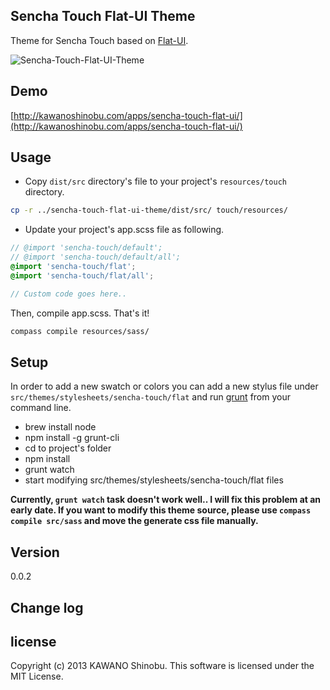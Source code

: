 ## Sencha Touch Flat-UI Theme

Theme for Sencha Touch based on [Flat-UI](http://designmodo.com/demo/flat-ui/).

![Sencha-Touch-Flat-UI-Theme](http://kawanoshinobu.com/images/sencha-touch-flat-ui.png)

## Demo

[http://kawanoshinobu.com/apps/sencha-touch-flat-ui/](http://kawanoshinobu.com/apps/sencha-touch-flat-ui/)

## Usage

- Copy `dist/src` directory's file to your project's `resources/touch` directory.

```sh
cp -r ../sencha-touch-flat-ui-theme/dist/src/ touch/resources/
```

- Update your project's app.scss file as following.

```scss
// @import 'sencha-touch/default';
// @import 'sencha-touch/default/all';
@import 'sencha-touch/flat';
@import 'sencha-touch/flat/all';

// Custom code goes here..

```

Then, compile app.scss. That's it!

```sh
compass compile resources/sass/
```

## Setup

In order to add a new swatch or colors you can add a new stylus file under `src/themes/stylesheets/sencha-touch/flat` and run [grunt](http://gruntjs.com/) from your command line.

- brew install node
- npm install -g grunt-cli
- cd to project's folder
- npm install
- grunt watch
- start modifying src/themes/stylesheets/sencha-touch/flat files

**Currently, `grunt watch` task doesn't work well.. I will fix this problem at an early date. If you want to modify this theme source, please use `compass compile src/sass` and move the generate css file manually.**

## Version

0.0.2

## Change log

## license

Copyright (c) 2013 KAWANO Shinobu. This software is licensed under the MIT License.
